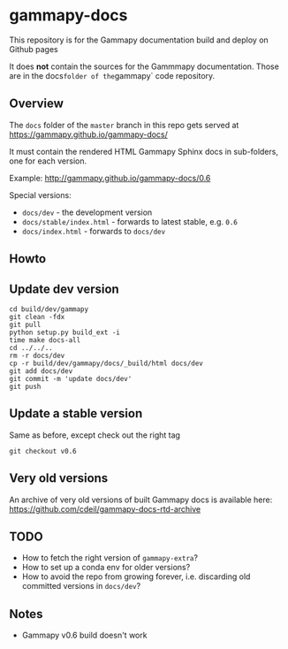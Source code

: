 # gammapy-docs

This repository is for the Gammapy documentation build and deploy on Github pages

It does **not** contain the sources for the Gammmapy documentation.
Those are in the docs` folder of the `gammapy` code repository.

## Overview

The `docs` folder of the `master` branch in this repo
gets served at https://gammapy.github.io/gammapy-docs/

It must contain the rendered HTML Gammapy Sphinx docs
in sub-folders, one for each version.

Example: http://gammapy.github.io/gammapy-docs/0.6

Special versions:

* `docs/dev` - the development version
* `docs/stable/index.html` - forwards to latest stable, e.g. `0.6`
* `docs/index.html` - forwards to `docs/dev`

## Howto


## Update dev version

```
cd build/dev/gammapy
git clean -fdx
git pull
python setup.py build_ext -i
time make docs-all
cd ../../..
rm -r docs/dev
cp -r build/dev/gammapy/docs/_build/html docs/dev
git add docs/dev
git commit -m 'update docs/dev'
git push
```

## Update a stable version

Same as before, except check out the right tag

```
git checkout v0.6
```

## Very old versions

An archive of very old versions of built Gammapy docs is available here:
https://github.com/cdeil/gammapy-docs-rtd-archive

## TODO

* How to fetch the right version of `gammapy-extra`?
* How to set up a conda env for older versions?
* How to avoid the repo from growing forever, i.e. discarding old committed versions in `docs/dev`?

## Notes

* Gammapy v0.6 build doesn't work
